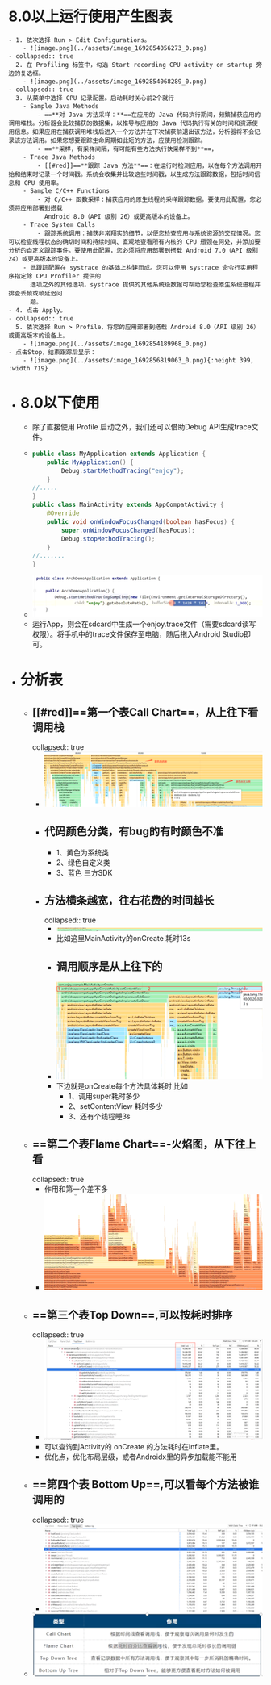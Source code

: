# 8.0以上运行使用产生图表
	- 1. 依次选择 Run > Edit Configurations。
		- ![image.png](../assets/image_1692854056273_0.png)
	- collapsed:: true
	  2. 在 Profiling 标签中，勾选 Start recording CPU activity on startup 旁边的复选框。
		- ![image.png](../assets/image_1692854068289_0.png)
	- collapsed:: true
	  3. 从菜单中选择 CPU 记录配置。启动耗时关心前2个就行
		- Sample Java Methods
			- ==**对 Java 方法采样：**==在应用的 Java 代码执行期间，频繁捕获应用的调用堆栈。分析器会比较捕获的数据集，以推导与应用的 Java 代码执行有关的时间和资源使用信息。如果应用在捕获调用堆栈后进入一个方法并在下次捕获前退出该方法，分析器将不会记录该方法调用。如果您想要跟踪生命周期如此短的方法，应使用检测跟踪。
			- ==**采样，有采样间隔，有可能有些方法执行快采样不到**==，
		- Trace Java Methods
			- [[#red]]==**跟踪 Java 方法**==：在运行时检测应用，以在每个方法调用开始和结束时记录一个时间戳。系统会收集并比较这些时间戳，以生成方法跟踪数据，包括时间信息和 CPU 使用率。
		- Sample C/C++ Functions
			- 对 C/C++ 函数采样：捕获应用的原生线程的采样跟踪数据。要使用此配置，您必须将应用部署到搭载
			  Android 8.0（API 级别 26）或更高版本的设备上。
		- Trace System Calls
			- 跟踪系统调用：捕获非常翔实的细节，以便您检查应用与系统资源的交互情况。您可以检查线程状态的确切时间和持续时间、直观地查看所有内核的 CPU 瓶颈在何处，并添加要分析的自定义跟踪事件。要使用此配置，您必须将应用部署到搭载 Android 7.0（API 级别 24）或更高版本的设备上。
		- 此跟踪配置在 systrace 的基础上构建而成。您可以使用 systrace 命令行实用程序指定除 CPU Profiler 提供的
		  选项之外的其他选项。systrace 提供的其他系统级数据可帮助您检查原生系统进程并排查丢帧或帧延迟问
		  题。
	- 4. 点击 Apply。
	- collapsed:: true
	  5. 依次选择 Run > Profile，将您的应用部署到搭载 Android 8.0（API 级别 26）或更高版本的设备上。
		- ![image.png](../assets/image_1692854189968_0.png)
	- 点击Stop，结束跟踪后显示：
		- ![image.png](../assets/image_1692856819063_0.png){:height 399, :width 719}
- # 8.0以下使用
	- 除了直接使用 Profile 启动之外，我们还可以借助Debug API生成trace文件。
	- ```java
	  public class MyApplication extends Application {
	      public MyApplication() {
	          Debug.startMethodTracing("enjoy");
	      }
	  //.....
	  }
	  public class MainActivity extends AppCompatActivity {
	      @Override
	      public void onWindowFocusChanged(boolean hasFocus) {
	          super.onWindowFocusChanged(hasFocus);
	          Debug.stopMethodTracing();
	      }
	  //.......
	  }
	  ```
	- ![image.png](../assets/image_1692863793709_0.png)
	- 运行App，则会在sdcard中生成一个enjoy.trace文件（需要sdcard读写权限）。将手机中的trace文件保存至电脑，随后拖入Android Studio即可。
- # 分析表
	- ## [[#red]]==**第一个表Call Chart**==，从上往下看调用栈
	  collapsed:: true
		- ![image.png](../assets/image_1692856896020_0.png)
		- ## 代码颜色分类，有bug的有时颜色不准
			- 1、黄色为系统类
			- 2、绿色自定义类
			- 3、蓝色 三方SDK
		- ## 方法横条越宽，往右花费的时间越长
		  collapsed:: true
			- ![image.png](../assets/image_1692857167781_0.png)
			- 比如这里MainActivity的onCreate 耗时13s
			- ## 调用顺序是从上往下的
			- ![image.png](../assets/image_1692857823183_0.png)
			- 下边就是onCreate每个方法具体耗时 比如
				- 1、调用super耗时多少
				- 2、setContentView 耗时多少
				- 3、还有个线程睡3s
	- ## ==**第二个表Flame Chart**==-火焰图，从下往上看
	  collapsed:: true
		- 作用和第一个差不多
		- ![image.png](../assets/image_1692858131530_0.png)
	- ## ==**第三个表Top Down**==,可以按耗时排序
	  collapsed:: true
		- ![image.png](../assets/image_1692858258471_0.png)
		- 可以查询到Activity的 onCreate 的方法耗时在inflate里。
		- 优化点，优化布局层级，或者Androidx里的异步加载能不能用
	- ## ==**第四个表 Bottom Up**==,可以看每个方法被谁调用的
	  collapsed:: true
		- ![image.png](../assets/image_1692858873777_0.png)
	- ![image.png](../assets/image_1692858925041_0.png)